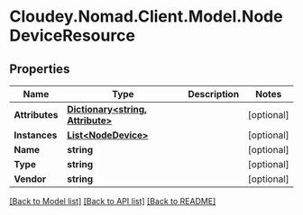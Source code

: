 # Cloudey.Nomad.Client.Model.NodeDeviceResource

## Properties

Name | Type | Description | Notes
------------ | ------------- | ------------- | -------------
**Attributes** | [**Dictionary&lt;string, Attribute&gt;**](Attribute.md) |  | [optional] 
**Instances** | [**List&lt;NodeDevice&gt;**](NodeDevice.md) |  | [optional] 
**Name** | **string** |  | [optional] 
**Type** | **string** |  | [optional] 
**Vendor** | **string** |  | [optional] 

[[Back to Model list]](../README.md#documentation-for-models) [[Back to API list]](../README.md#documentation-for-api-endpoints) [[Back to README]](../README.md)

